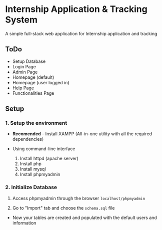 # Internship Application & Tracking System

A simple full-stack web application for Internship application and tracking

## ToDo

- Setup Database
- Login Page
- Admin Page
- Homepage (default)
- Homepage (user logged in)
- Help Page
- Functionalities Page

## Setup

### 1. Setup the environment

- **Recomended** - Install XAMPP (All-in-one utility with all the required dependencies)

- Using command-line interface

    1. Install httpd (apache server)
    2. Install php
    3. Install mysql
    4. Install phpmyadmin

### 2. Initialize Database

1. Access phpmyadmin through the browser `localhost/phpmyadmin`

2. Go to "Import" tab and choose the `schema.sql` file

- Now your tables are created and populated with the default users and information
